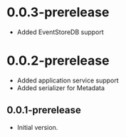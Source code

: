 # 0.0.3-prerelease
- Added EventStoreDB support

# 0.0.2-prerelease
- Added application service support
- Added serializer for Metadata

## 0.0.1-prerelease
- Initial version.
